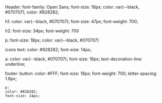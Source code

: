 Header:
font-family: Open Sans;
font-size: 18px;
color: var(--black, #070707); color: #828282;

h1:
color: var(--black, #070707);
font-size: 47px;
font-weight: 700;

h2:
font-size: 34px;
font-weight: 700

p:
font-size: 18px;
color: var(--black, #070707)

icons text:
color: #828282;
font-size: 14px;

a:
color: var(--black, #070707);
font-size: 18px;
text-decoration-line: underline;

footer:
    button: 
    color: #FFF;
    font-size: 18px;
    font-weight: 700;
    letter-spacing: 1.8px;

    p:
    color: #828282;
    font-size: 14px;
    


